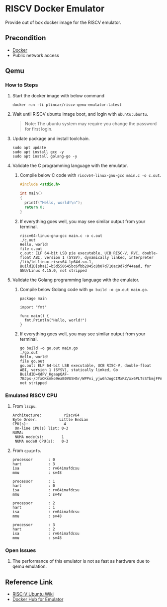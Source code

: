 # RISCV Docker Emulator

Provide out of box docker image for the RISCV emulator.

## Precondition

- [Docker](https://www.docker.com/)
- Public network access

## Qemu

### How to Steps

1. Start the docker image with below command
   ```
   docker run -ti plincar/riscv-qemu-emulator:latest
   ```
2. Wait until RISCV ubuntu image boot, and login with `ubuntu:ubuntu`.

   > Note:
   > The ubuntu system may require you change the password for first login.

3. Update package and install toolchain.
   ```
   sudo apt update
   sudo apt install gcc -y
   sudo apt install golang-go -y
   ```
4. Validate the C programming language with the emulator.

   1. Compile below C code with `riscv64-linux-gnu-gcc main.c -o c.out`.

      ```c
      #include <stdio.h>

      int main()
      {
      	printf("Hello, world!\n");
      	return 0;
      }
      ```

   2. If everything goes well, you may see similar output from your terminal.
      ```
      riscv64-linux-gnu-gcc main.c -o c.out
      ./c.out
      Hello, world!
      file c.out
      c.out: ELF 64-bit LSB pie executable, UCB RISC-V, RVC, double-float ABI, version 1 (SYSV), dynamically linked, interpreter /lib/ld-linux-riscv64-lp64d.so.1, BuildID[sha1]=b5d550645bc6fbb2045c8b07d710ac9d7df44aad, for GNU/Linux 4.15.0, not stripped
      ```

5. Validate the Golang programming language with the emulator.

   1. Compile below Golang code with `go build -o go.out main.go`.

      ```golang
      package main

      import "fmt"

      func main() {
      	fmt.Println("Hello, world!")
      }
      ```

   2. If everything goes well, you may see similar output from your terminal.
      ```shell
      go build -o go.out main.go
      ./go.out
      Hello, world!
      file go.out
      go.out: ELF 64-bit LSB executable, UCB RISC-V, double-float ABI, version 1 (SYSV), statically linked, Go BuildID=XdPV_KgaapQAF-7BJps-/JfxOKsmko9eaB0VUSH5r/WPPni_yjw6hJogCIMxRZ/xx6PLTsSTbmjFPmeY9eq, not stripped
      ```

### Emulated RISCV CPU

1. From `lscpu`.
   ```shell
   Architecture:          riscv64
   Byte Order:          Little Endian
   CPU(s):                4
   	On-line CPU(s) list: 0-3
   NUMA:
   	NUMA node(s):        1
   	NUMA node0 CPU(s):   0-3
   ```
2. From `cpuinfo`.

   ```
   processor       : 0
   hart            : 3
   isa             : rv64imafdcsu
   mmu             : sv48

   processor       : 1
   hart            : 0
   isa             : rv64imafdcsu
   mmu             : sv48

   processor       : 2
   hart            : 1
   isa             : rv64imafdcsu
   mmu             : sv48

   processor       : 3
   hart            : 2
   isa             : rv64imafdcsu
   mmu             : sv48
   ```

### Open Issues

1. The performance of this emulator is not as fast as hardware due to qemu emulation.

## Reference Link

- [RISC-V Ubuntu Wiki](https://wiki.ubuntu.com/RISC-V?_ga=2.73233749.77592446.1660812353-217946006.1660812353)
- [Docker Hub for Emulator](https://hub.docker.com/r/plincar/riscv-qemu-emulator)
